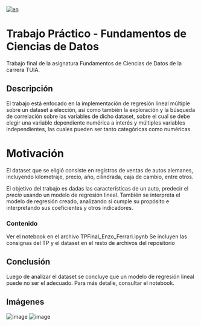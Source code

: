 [![en](https://img.shields.io/badge/lang-en-red.svg)](https://github.com/enzoferrari1/TP-FCD/blob/main/README.md)

# Trabajo Práctico - Fundamentos de Ciencias de Datos
Trabajo final de la asignatura Fundamentos de Ciencias de Datos de la carrera TUIA.
## Descripción
El trabajo está enfocado en la implementación de regresión lineal múltiple sobre un dataset a elección, así como también la exploración y la búsqueda de correlación sobre las variables de dicho dataset, sobre el cual se debe elegir una variable dependiente numérica a interés y múltiples variables independientes, las cuales pueden ser tanto categóricas como numéricas.

# Motivación
El dataset que se eligió consiste en registros de ventas de autos alemanes, incluyendo kilometraje, precio, año, cilindrada, caja de cambio, entre otros.

El objetivo del trabajo es dadas las características de un auto, predecir el *precio* usando un modelo de regresión lineal. También se interpreta el modelo de regresión creado, analizando si cumple su propósito e interpretando sus coeficientes y otros indicadores.
### Contenido
Ver el notebook en el archivo TPFinal_Enzo_Ferrari.ipynb
Se incluyen las consignas del TP y el dataset en el resto de archivos del repositorio
## Conclusión
Luego de analizar el dataset se concluye que un modelo de regresión lineal puede no ser el adecuado. Para más detalle, consultar el notebook.


## Imágenes
![image](https://github.com/enzoferrari1/TP-FCD/assets/109885056/de319740-5696-4947-aee7-5ad633046277)
![image](https://github.com/enzoferrari1/TP-FCD/assets/109885056/a5d66c5f-c72f-49c3-8c49-0937b16da1b9)
